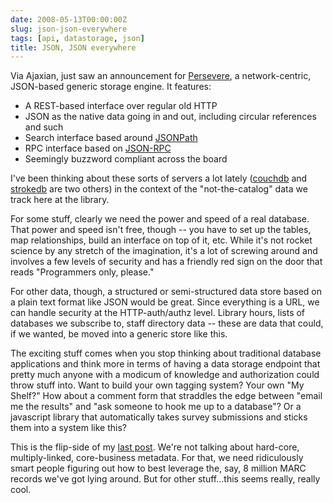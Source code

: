 ```yaml
---
date: 2008-05-13T00:00:00Z
slug: json-json-everywhere
tags: [api, datastorage, json]
title: JSON, JSON everywhere
---
```


Via Ajaxian, just saw an announcement for [Persevere](http://sitepen.com/labs/persevere.php), a network-centric,
JSON-based generic storage engine. It features:

 * A REST-based interface over regular old HTTP
 * JSON as the native data going in and out, including circular references and such
 * Search interface based around [JSONPath](http://goessner.net/articles/JsonPath/)
 * RPC interface based on [JSON-RPC](http://json-rpc.org/)
 * Seemingly buzzword compliant across the board

I've been thinking about these sorts of servers a lot lately ([couchdb](http://incubator.apache.org/couchdb/) and [strokedb](http://strokedb.com/) are two others) in the context of the "not-the-catalog" data we track here at the library.

For some stuff, clearly we need the power and speed of a real database. That power and speed isn't free, though -- you have to set up the tables, map relationships, build an interface on top of it, etc. While it's not rocket science by any stretch of the imagination, it's a lot of screwing around and involves a few levels of security and has a friendly red sign on the door that reads "Programmers only, please."

For other data, though, a structured or semi-structured data store based on a plain text format like JSON would be great.
Since everything is a URL, we can handle security at the HTTP-auth/authz level. Library hours, lists of databases we subscribe to, staff directory data -- these are data that could, if we wanted, be moved into a generic store like this.

The exciting stuff comes when you stop thinking about traditional database applications and think more in terms of having a data storage endpoint that pretty much anyone with a modicum of knowledge and authorization could throw stuff into. Want to build your own tagging system? Your own "My Shelf?" How about a comment form that straddles the edge between "email me the results" and "ask someone to hook me up to a database"? Or a javascript library that automatically takes survey submissions and sticks them into a system like this?

This is the flip-side of my [last post](http://robotlibrarian.billdueber.com/psst-were-not-printing-cards-anymore/). We're not talking about hard-core, multiply-linked, core-business metadata. For that, we need ridiculously smart people figuring out how to best leverage the, say, 8 million MARC records we've got lying around. But for other stuff...this seems really, really cool.
